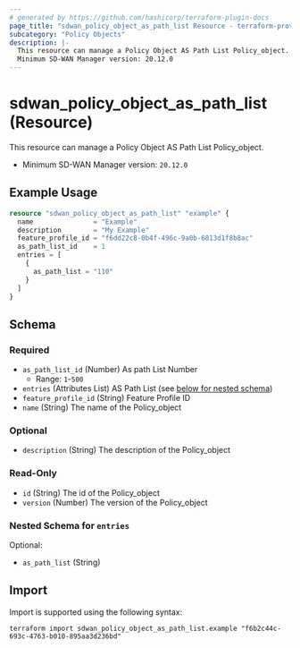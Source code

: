 ```yaml
---
# generated by https://github.com/hashicorp/terraform-plugin-docs
page_title: "sdwan_policy_object_as_path_list Resource - terraform-provider-sdwan"
subcategory: "Policy Objects"
description: |-
  This resource can manage a Policy Object AS Path List Policy_object.
  Minimum SD-WAN Manager version: 20.12.0
---
```


# sdwan_policy_object_as_path_list (Resource)

This resource can manage a Policy Object AS Path List Policy_object.
  - Minimum SD-WAN Manager version: `20.12.0`

## Example Usage

```terraform
resource "sdwan_policy_object_as_path_list" "example" {
  name               = "Example"
  description        = "My Example"
  feature_profile_id = "f6dd22c8-0b4f-496c-9a0b-6813d1f8b8ac"
  as_path_list_id    = 1
  entries = [
    {
      as_path_list = "110"
    }
  ]
}
```

<!-- schema generated by tfplugindocs -->
## Schema

### Required

- `as_path_list_id` (Number) As path List Number
  - Range: `1`-`500`
- `entries` (Attributes List) AS Path List (see [below for nested schema](#nestedatt--entries))
- `feature_profile_id` (String) Feature Profile ID
- `name` (String) The name of the Policy_object

### Optional

- `description` (String) The description of the Policy_object

### Read-Only

- `id` (String) The id of the Policy_object
- `version` (Number) The version of the Policy_object

<a id="nestedatt--entries"></a>
### Nested Schema for `entries`

Optional:

- `as_path_list` (String)

## Import

Import is supported using the following syntax:

```shell
terraform import sdwan_policy_object_as_path_list.example "f6b2c44c-693c-4763-b010-895aa3d236bd"
```
